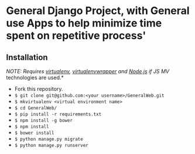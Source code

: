 # General Django Project, with General use Apps to help minimize time spent on repetitive process'

## Installation

*NOTE: Requires [virtualenv](http://virtualenv.readthedocs.org/en/latest/),
[virtualenvwrapper](http://virtualenvwrapper.readthedocs.org/en/latest/) and
[Node.js](http://nodejs.org/) if JS MV* technologies are used.*

* Fork this repository.
* `$ git clone git@github.com:<your username>/GeneralWeb.git`
* `$ mkvirtualenv <virtual environment name>`
* `$ cd GeneralWeb/`
* `$ pip install -r requirements.txt`
* `$ npm install -g bower`
* `$ npm install`
* `$ bower install`
* `$ python manage.py migrate`
* `$ python manage.py runserver`

